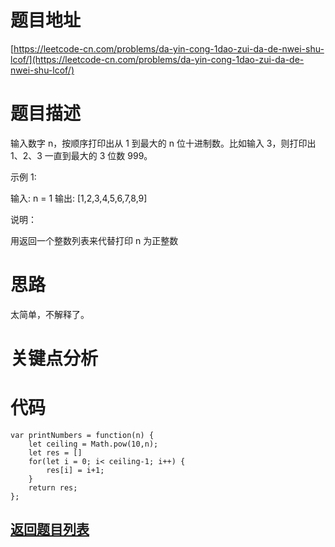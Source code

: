 # 题目地址

[https://leetcode-cn.com/problems/da-yin-cong-1dao-zui-da-de-nwei-shu-lcof/](https://leetcode-cn.com/problems/da-yin-cong-1dao-zui-da-de-nwei-shu-lcof/)

# 题目描述
输入数字 n，按顺序打印出从 1 到最大的 n 位十进制数。比如输入 3，则打印出 1、2、3 一直到最大的 3 位数 999。

示例 1:

输入: n = 1
输出: [1,2,3,4,5,6,7,8,9]
 

说明：

用返回一个整数列表来代替打印
n 为正整数

# 思路
太简单，不解释了。
# 关键点分析

# 代码
    var printNumbers = function(n) {
        let ceiling = Math.pow(10,n);
        let res = []
        for(let i = 0; i< ceiling-1; i++) {
            res[i] = i+1;
        }
        return res;
    };
## [返回题目列表](../../README.md)